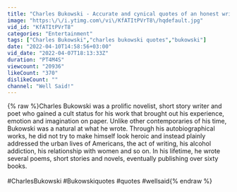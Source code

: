 ```yaml
---
title: "Charles Bukowski - Accurate and cynical quotes of an honest writer."
image: "https:\/\/i.ytimg.com\/vi\/KfATItPVrT8\/hqdefault.jpg"
vid_id: "KfATItPVrT8"
categories: "Entertainment"
tags: ["Charles Bukowski","charles bukowski quotes","bukowski"]
date: "2022-04-10T14:58:56+03:00"
vid_date: "2022-04-07T18:13:33Z"
duration: "PT4M4S"
viewcount: "20936"
likeCount: "370"
dislikeCount: ""
channel: "Well Said!"
---
```

{% raw %}Charles Bukowski was a prolific novelist, short story writer and poet who gained a cult status for his work that brought out his experience, emotion and imagination on paper. Unlike other contemporaries of his time, Bukowski was a natural at what he wrote. Through his autobiographical works, he did not try to make himself look heroic and instead plainly addressed the urban lives of Americans, the act of writing, his alcohol addiction, his relationship with women and so on. In his lifetime, he wrote several poems, short stories and novels, eventually publishing over sixty books. <br /><br />#CharlesBukowski #Bukowskiquotes #quotes #wellsaid{% endraw %}
